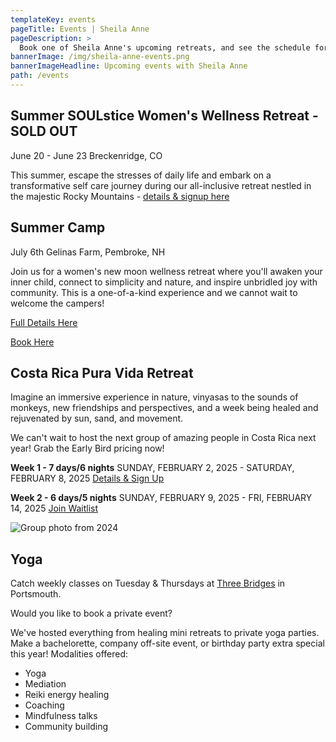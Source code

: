 ```yaml
---
templateKey: events
pageTitle: Events | Sheila Anne
pageDescription: >
  Book one of Sheila Anne's upcoming retreats, and see the schedule for future programs being offered. Don't miss out!
bannerImage: /img/sheila-anne-events.png
bannerImageHeadline: Upcoming events with Sheila Anne
path: /events
---
```


## Summer SOULstice Women's Wellness Retreat - SOLD OUT

June 20 - June 23 Breckenridge, CO

This summer, escape the stresses of daily life and embark on a transformative self care journey during our all-inclusive retreat nestled in the majestic Rocky Mountains - [details & signup here](https://shop.headstandsandheels.com/collections/summer-soulstice-wellness-retreat)

## Summer Camp

July 6th Gelinas Farm, Pembroke, NH

Join us for a women's new moon wellness retreat where you'll awaken your inner child, connect to simplicity and nature, and inspire unbridled joy with community. This is a one-of-a-kind experience and we cannot wait to welcome the campers!

[Full Details Here](https://drive.google.com/file/d/1xGHoCUG6247PhcFrOPGRfdg-7V9TwK9K/view)

[Book Here](https://docs.google.com/forms/d/e/1FAIpQLSdKRtmO64XSnL8ni6lKon2psSMle499s182u2PIDhWvXz_6ow/viewform?usp=sharing)

## Costa Rica Pura Vida Retreat

Imagine an immersive experience in nature, vinyasas to the sounds of monkeys, new friendships and perspectives, and a week being healed and rejuvenated by sun, sand, and movement.

We can't wait to host the next group of amazing people in Costa Rica next year! Grab the Early Bird pricing now!

**Week 1 - 7 days/6 nights**
SUNDAY, FEBRUARY 2, 2025 - SATURDAY, FEBRUARY 8, 2025
[Details & Sign Up](/pura-vida-retreat/)

**Week 2 - 6 days/5 nights**
SUNDAY, FEBRUARY 9, 2025 - FRI, FEBRUARY 14, 2025
[Join Waitlist](https://docs.google.com/forms/d/e/1FAIpQLScn1COIzH77mhA6a1zlikUICvrFu-tMJHPBVSbU72HfwnJiwA/viewform?usp=sf_link)

![Group photo from 2024](/img/pura-vida-retreat-welcome.jpg)

## Yoga

Catch weekly classes on Tuesday & Thursdays at [Three Bridges](https://www.3bridgesyoga.com/) in Portsmouth.

Would you like to book a private event?

We've hosted everything from healing mini retreats to private yoga parties. Make a bachelorette, company off-site event, or birthday party extra special this year! Modalities offered:

- Yoga
- Mediation
- Reiki energy healing
- Coaching
- Mindfulness talks
- Community building
